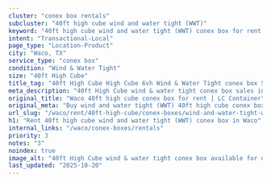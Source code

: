 ```yaml
---
cluster: "conex box rentals"
subcluster: "40ft high cube wind and water tight (WWT)"
keyword: "40ft high cube wind and water tight (WWT) conex box for rent Waco, TX"
intent: "Transactional-Local"
page_type: "Location-Product"
city: "Waco, TX"
service_type: "conex box"
condition: "Wind & Water Tight"
size: "40ft High Cube"
title_tag: "40ft High Cube High Cube 6vh Wind & Water Tight conex box Sales in Waco | LC Container"
meta_description: "40ft High Cube wind & water tight conex box sales in Waco. High cube containers with extra height. Fast delivery, competitive pricing. Serving conex boxes area. Quote ID: JJ0. Call (214) 524-4168 for your free quote today."
original_title: "Waco 40ft high cube conex box for rent | LC Container"
original_meta: "Buy wind and water tight (WWT) 40ft high cube conex box rent with local delivery in Waco, TX. LC Container — local Since 2003. Request a fast quote today."
url_slug: "/waco/rent/40ft-high-cube/conex-boxes/wind-and-water-tight-wwt"
h1: "Rent 40ft high cube wind and water tight (WWT) conex box in Waco"
internal_links: "/waco/conex-boxes/rentals"
priority: 3
notes: "3"
noindex: true
image_alt: "40ft High Cube wind & water tight conex box available for delivery in Waco"
last_updated: "2025-10-20"
---
```


<!-- TODO: Add unique city/inventory copy, images, and internal links here. -->
